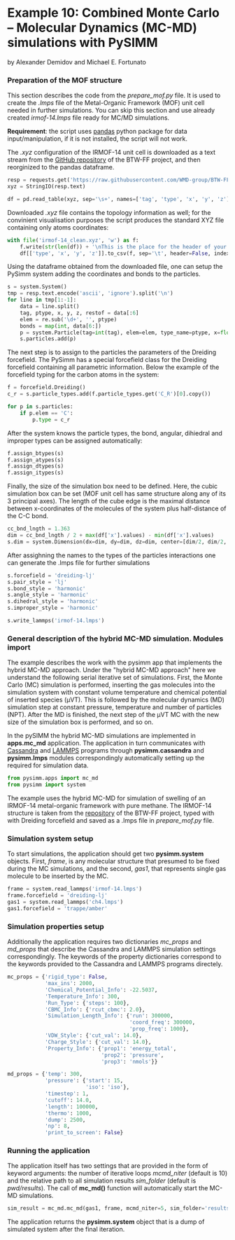 Example 10: Combined Monte Carlo – Molecular Dynamics (MC-MD) simulations with PySIMM
========================================================================================
by Alexander Demidov and Michael E. Fortunato


### Preparation of the MOF structure

This section describes the code from the *prepare_mof.py* file. It is used to create the *.lmps* file of the Metal-Organic Framework (MOF) unit cell needed in further simulations.
You can skip this section and use already created *irmof-14.lmps* file ready for MC/MD simulations.

**Requirement**: the script uses [pandas](https://pandas.pydata.org/) python package for data input/manipulation, if it is not installed, the script will not work.

The *.xyz* configuration of the IRMOF-14 unit cell is downloaded as a text stream from the [GitHub repository](https://github.com/WMD-group/BTW-FF/) of the BTW-FF project, and then reorginized to the pandas dataframe.
```python
resp = requests.get('https://raw.githubusercontent.com/WMD-group/BTW-FF/master/structures/IRMOF-14.xyz')
xyz = StringIO(resp.text)

df = pd.read_table(xyz, sep='\s+', names=['tag', 'type', 'x', 'y', 'z'], usecols=[0, 1, 2, 3, 4], skiprows=1)
```

Downloaded *.xyz* file contains the topology information as well; for the convinient visualisation purposes the script  produces the standard XYZ file containing only atoms coordinates:
```python
with file('irmof-14_clean.xyz', 'w') as f:
    f.write(str(len(df)) + '\nThis is the place for the header of your XYZ file\n')
    df[['type', 'x', 'y', 'z']].to_csv(f, sep='\t', header=False, index=False)
```

Using the dataframe obtained from the downloaded file, one can setup the PySimm system adding the coordinates and bonds to the particles.
```python
s = system.System()
tmp = resp.text.encode('ascii', 'ignore').split('\n')
for line in tmp[1:-1]:
    data = line.split()
    tag, ptype, x, y, z, restof = data[:6]
    elem = re.sub('\d+', '', ptype)
    bonds = map(int, data[6:])
    p = system.Particle(tag=int(tag), elem=elem, type_name=ptype, x=float(x), y=float(y), z=float(z), bonds=bonds)
    s.particles.add(p)
```

The next step is to assign to the particles the parameters of the Dreiding forcefield. The PySimm has a special forcefield class for the Dreiding forcefield containing all parametric information. 
Below the example of the forcefield typing for the carbon atoms in the system:
```python
f = forcefield.Dreiding()
c_r = s.particle_types.add(f.particle_types.get('C_R')[0].copy())

for p in s.particles:
    if p.elem == 'C':
        p.type = c_r
```

After the system knows the particle types, the bond, angular, dihiedral and improper types can be assigned automatically:
```python
f.assign_btypes(s)
f.assign_atypes(s)
f.assign_dtypes(s)
f.assign_itypes(s)
```

Finally, the size of the simulation box need to be defined. Here, the cubic simulation box can be set (MOF unit cell has same structure along any of its 3 principal axes). 
The length of the cube edge is the maximal distance between x-coordinates of the molecules of the system plus half-distance of the C-C bond.
```python
cc_bnd_lngth = 1.363
dim = cc_bnd_lngth / 2 + max(df['x'].values) - min(df['x'].values)
s.dim = system.Dimension(dx=dim, dy=dim, dz=dim, center=[dim/2, dim/2, dim/2])
```

After assighning the names to the types of the particles interactions one can generate the .lmps file for further simulations
```python
s.forcefield = 'dreiding-lj'
s.pair_style = 'lj'
s.bond_style = 'harmonic'
s.angle_style = 'harmonic'
s.dihedral_style = 'harmonic'
s.improper_style = 'harmonic'

s.write_lammps('irmof-14.lmps')
```


### General description of the hybrid MC-MD simulation. Modules import

The example describes the work with the pysimm app that implements the hybrid MC-MD approach. Under the "hybrid MC-MD approach" here we understand the following serial iterative set of simulations. First, the Monte Carlo (MC) simulation is performed, inserting the gas molecules into the simulation system with constant volume temperature and chemical potential of inserted species (&#956;VT). This is followed by the molecular dynamics (MD) simulation step at constant pressure, temperature and number of particles (NPT). After the MD is finished, the next step of the &#956;VT MC with the new size of the simulation box is performed, and so on.

In the pySIMM the hybrid MC-MD simulations are implemented in **apps.mc_md** application. The application in turn communicates with [Cassandra](https://cassandra.nd.edu) and [LAMMPS](http://lammps.sandia.gov)  programs through **pysimm.cassandra** and **pysimm.lmps** modules correspondingly automatically setting up the required for simulation data.

```python
from pysimm.apps import mc_md
from pysimm import system
```

The example uses the hybrid MC-MD for simulation of swelling of an IRMOF-14 metal-organic framework with pure methane. The IRMOF-14 structure is taken from the [repository](https://github.com/WMD-group/BTW-FF/tree/master/structures) of the BTW-FF project, typed with with Dreiding forcefield and saved as a .lmps file in *prepare_mof.py* file.

### Simulation system setup

To start simulations, the application should get two **pysimm.system** objects. First, *frame*, is any molecular structure that presumed to be fixed during the MC simulations, and the second, *gas1*, that represents single gas molecule to be inserted by the MC. 

```python
frame = system.read_lammps('irmof-14.lmps')
frame.forcefield = 'dreiding-lj'
gas1 = system.read_lammps('ch4.lmps')
gas1.forcefield = 'trappe/amber'
```


### Simulation properties setup

Additionally the application requires two dictionaries *mc_props* and *md_props* that describe the Cassandra and LAMMPS simulation settings correspondingly. The keywords of the property dictionaries correspond to the keywords provided to the Cassandra and LAMMPS programs directely.

```python
mc_props = {'rigid_type': False,
            'max_ins': 2000,
            'Chemical_Potential_Info': -22.5037,
            'Temperature_Info': 300,
            'Run_Type': {'steps': 100},
            'CBMC_Info': {'rcut_cbmc': 2.0},
            'Simulation_Length_Info': {'run': 300000,
                                       'coord_freq': 300000,
                                       'prop_freq': 1000},
            'VDW_Style': {'cut_val': 14.0},
            'Charge_Style': {'cut_val': 14.0},
            'Property_Info': {'prop1': 'energy_total',
                              'prop2': 'pressure',
                              'prop3': 'nmols'}}

md_props = {'temp': 300,
            'pressure': {'start': 15,
                         'iso': 'iso'},
            'timestep': 1,
            'cutoff': 14.0,
            'length': 100000,
            'thermo': 1000,
            'dump': 2500,
            'np': 8, 
            'print_to_screen': False}
```

### Running the application

The application itself has two settings that are provided in the form of keyword arguments: the number of iterative loops *mcmd_niter* (default is 10) and the relative path to all simulation results *sim_folder* (default is *pwd/results*).  The call of **mc_md()** function will automatically start the MC-MD simulations.

```python
sim_result = mc_md.mc_md(gas1, frame, mcmd_niter=5, sim_folder='results',  mc_props=mc_props, md_props=md_props)
```

The application returns the **pysimm.system** object that is a dump of simulated system after the final iteration.